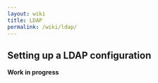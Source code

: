 ```yaml
---
layout: wiki
title: LDAP
permalink: /wiki/ldap/
---
```

## Setting up a LDAP configuration

**Work in progress**
